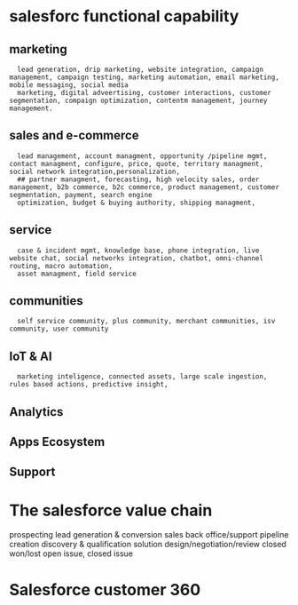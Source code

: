 # salesforc functional capability
   ## marketing
      lead generation, drip marketing, website integration, campaign management, campaign testing, marketing automation, email marketing, mobile messaging, social media
      marketing, digital adveertising, customer interactions, customer segmentation, compaign optimization, contentm management, journey management.
   ## sales and e-commerce
      lead management, account managment, opportunity /pipeline mgmt, contact managment, configure, price, quote, territory managment, social network integration,personalization,
      ## partner managment, forecasting, high velocity sales, order management, b2b commerce, b2c commerce, product management, customer segmentation, payment, search engine 
      optimization, budget & buying authority, shipping managment,
   ## service
      case & incident mgmt, knowledge base, phone integration, live website chat, social networks integration, chatbot, omni-channel routing, macro automation,
      asset managment, field service 
   ## communities
      self service community, plus community, merchant communities, isv community, user community
   ## IoT & AI
      marketing inteligence, connected assets, large scale ingestion, rules based actions, predictive insight, 
   ## Analytics
   ## Apps Ecosystem
   ## Support

# The salesforce value chain
  prospecting            lead generation & conversion        sales                                                     back office/support
  pipeline creation      discovery & qualification           solution design/negotiation/review closed won/lost        open issue, closed issue

# Salesforce customer 360

   

